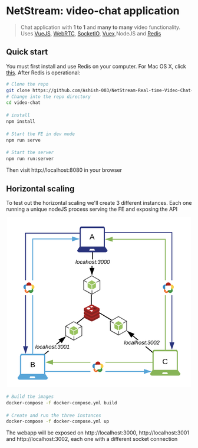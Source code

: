 # NetStream: video-chat application
> Chat application with **1 to 1** and **many to many** video functionality.
>  Uses [VueJS](https://vuejs.org),  [WebRTC](https://webrtc.org/start/),  [SocketIO](https://socket.io), [Vuex](https://vuex.vuejs.org),NodeJS and [Redis](https://github.com/NodeRedis/node_redis)

## Quick start
You must first install and use Redis on your computer. For Mac OS X, click [this](https://medium.com/@petehouston/install-and-config-redis-on-mac-os-x-via-homebrew-eb8df9a4f298). After Redis is operational:

```bash
# Clone the repo
git clone https://github.com/Ashish-003/NetStream-Real-time-Video-Chat-Application.git
# Change into the repo directory
cd video-chat

# install
npm install 

# Start the FE in dev mode
npm run serve

# Start the server
npm run run:server

```
Then visit http://localhost:8080 in your browser

## Horizontal scaling
To test out the horizontal scaling we'll create 3 different instances. Each one running a unique nodeJS process serving the FE and exposing the API

<p align="center">
  <img src="https://github.com/Ashish-003/NetStream-Real-time-Video-Chat-Application/blob/master/src/assets/local_env.png" alt="scaling" width="500" height="460"/>
</p>


```bash
# Build the images
docker-compose -f docker-compose.yml build

# Create and run the three instances
docker-compose -f docker-compose.yml up

```

The webapp will be exposed on http://localhost:3000, http://localhost:3001 and http://localhost:3002, each one with a different socket connection

